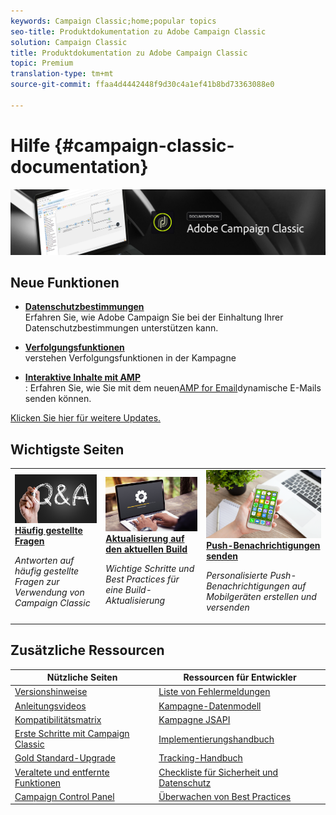 ```yaml
---
keywords: Campaign Classic;home;popular topics
seo-title: Produktdokumentation zu Adobe Campaign Classic
solution: Campaign Classic
title: Produktdokumentation zu Adobe Campaign Classic
topic: Premium
translation-type: tm+mt
source-git-commit: ffaa4d4442448f9d30c4a1ef41b8bd73363088e0

---
```



# Hilfe {#campaign-classic-documentation}

![](platform/using/assets/do-not-localize/banner_acc_doc.jpg)

## Neue Funktionen

* **[Datenschutzbestimmungen](https://helpx.adobe.com/de/campaign/kb/campaign-privacy.html)**<br/> Erfahren Sie, wie Adobe Campaign Sie bei der Einhaltung Ihrer Datenschutzbestimmungen unterstützen kann.

* **[Verfolgungsfunktionen](https://helpx.adobe.com/de/campaign/kb/acc-tracking.html)**<br/> verstehen Verfolgungsfunktionen in der Kampagne

* **[Interaktive Inhalte mit AMP](delivery/using/defining-interactive-content.md)**<br/>: Erfahren Sie, wie Sie mit dem neuen[AMP for Email](https://amp.dev/about/email/)dynamische E-Mails senden können.

[Klicken Sie hier für weitere Updates.](/help/rn/using/documentation-updates.md)

## Wichtigste Seiten

<table>
<tr>
  <td>
    <a href="platform/using/common-questions.md">
      <img alt="Häufig gestellte Fragen" src="platform/using/assets/FAQ.png"/>
    </a>
    <div>
      <a href="platform/using/common-questions.md">
    <strong>Häufig gestellte Fragen</strong>
    </a>
    </div>
    <p>
    <em>Antworten auf häufig gestellte Fragen zur Verwendung von Campaign Classic</em>
    <p>
  </td>
   <td>
    <a href="https://docs.campaign.adobe.com/doc/AC/getting_started/DE/buildUpgrade.html">
      <img alt="Build-Aktualisierung" src="platform/using/assets/upgrade.png" />
    </a>
    <div>
      <a href="https://docs.campaign.adobe.com/doc/AC/getting_started/DE/buildUpgrade.html">
    <strong>Aktualisierung auf den aktuellen Build</strong></a>
    </div>
    <p>
    <em>Wichtige Schritte und Best Practices für eine Build-Aktualisierung</em>
    <p>
  </td>
  <td>
    <a href="delivery/using/creating-notifications.md">
       <img alt="Push-Benachrichtigungen " src="platform/using/assets/push.png" />
    </a>
    <div>
       <a href="delivery/using/creating-notifications.md">
    <strong>Push-Benachrichtigungen senden</strong>
    </a>
    </div>
    <p>
    <em>Personalisierte Push-Benachrichtigungen auf Mobilgeräten erstellen und versenden</em>
    <p>
  </td>
</tr>
</table>

## Zusätzliche Ressourcen

| Nützliche Seiten | Ressourcen für Entwickler |
|---|---|
| [Versionshinweise](/help/rn/using/latest-release.md) | [Liste von Fehlermeldungen](https://docs.adobe.com/content/help/en/campaign-classic/technicalresources/error_messages/error_codes.html) |
| [Anleitungsvideos](https://docs.adobe.com/content/help/de-DE/campaign-learn/campaign-classic-tutorials/overview.html) | [Kampagne-Datenmodell](configuration/using/about-data-model.md) |
| [Kompatibilitätsmatrix](https://helpx.adobe.com/de/campaign/kb/compatibility-matrix.html) | [Kampagne JSAPI](https://docs.adobe.com/content/help/en/campaign-classic/technicalresources/api/p-1.html) |
| [Erste Schritte mit Campaign Classic](platform/using/about-adobe-campaign-classic.md) | [Implementierungshandbuch](https://helpx.adobe.com/de/campaign/kb/acc-implementation.html) |
| [Gold Standard-Upgrade ](https://helpx.adobe.com/de/campaign/kb/gold-standard.html) | [Tracking-Handbuch](https://helpx.adobe.com/de/campaign/kb/acc-tracking.html) |
| [Veraltete und entfernte Funktionen](https://helpx.adobe.com/de/campaign/kb/deprecated-and-removed-features.html) | [Checkliste für Sicherheit und Datenschutz](https://helpx.adobe.com/de/campaign/kb/acc-security.html) |
| [Campaign Control Panel](https://docs.adobe.com/content/help/de-DE/control-panel/using/control-panel-home.html) | [Überwachen von Best Practices](https://helpx.adobe.com/de/campaign/kb/acc-maintenance.html) |
